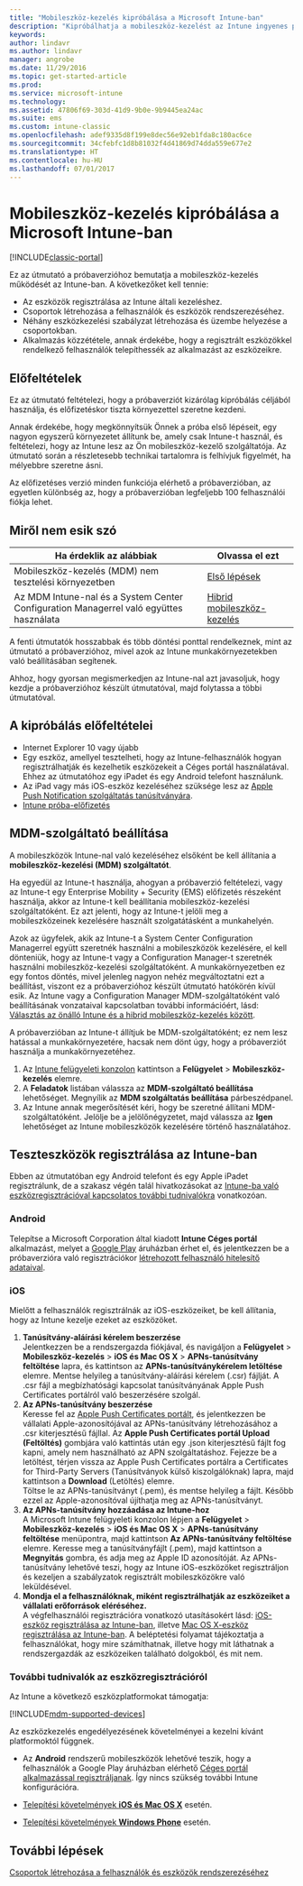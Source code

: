 ```yaml
---
title: "Mobileszköz-kezelés kipróbálása a Microsoft Intune-ban"
description: "Kipróbálhatja a mobileszköz-kezelést az Intune ingyenes próbaverziójában."
keywords: 
author: lindavr
ms.author: lindavr
manager: angrobe
ms.date: 11/29/2016
ms.topic: get-started-article
ms.prod: 
ms.service: microsoft-intune
ms.technology: 
ms.assetid: 47806f69-303d-41d9-9b0e-9b9445ea24ac
ms.suite: ems
ms.custom: intune-classic
ms.openlocfilehash: adef9335d8f199e8dec56e92eb1fda8c180ac6ce
ms.sourcegitcommit: 34cfebfc1d8b81032f4d41869d74dda559e677e2
ms.translationtype: HT
ms.contentlocale: hu-HU
ms.lasthandoff: 07/01/2017
---
```

# <a name="evaluate-mobile-device-management-in-microsoft-intune"></a>Mobileszköz-kezelés kipróbálása a Microsoft Intune-ban

[!INCLUDE[classic-portal](../includes/classic-portal.md)]

Ez az útmutató a próbaverzióhoz bemutatja a mobileszköz-kezelés működését az Intune-ban. A következőket kell tennie:
- Az eszközök regisztrálása az Intune általi kezeléshez.
- Csoportok létrehozása a felhasználók és eszközök rendszerezéséhez.
- Néhány eszközkezelési szabályzat létrehozása és üzembe helyezése a csoportokban.
- Alkalmazás közzététele, annak érdekébe, hogy a regisztrált eszközökkel rendelkező felhasználók telepíthessék az alkalmazást az eszközeikre.
<!--- - Monitor the device? View a report of compliant devices?--->
<!--- - Remove the device from management--->

## <a name="assumptions"></a>Előfeltételek
Ez az útmutató feltételezi, hogy a próbaverziót kizárólag kipróbálás céljából használja, és előfizetéskor tiszta környezettel szeretne kezdeni.

Annak érdekébe, hogy megkönnyítsük Önnek a próba első lépéseit, egy nagyon egyszerű környezetet állítunk be, amely csak Intune-t használ, és feltételezi, hogy az Intune lesz az Ön mobileszköz-kezelő szolgáltatója. Az útmutató során a részletesebb technikai tartalomra is felhívjuk figyelmét, ha mélyebbre szeretne ásni.

Az előfizetéses verzió minden funkciója elérhető a próbaverzióban, az egyetlen különbség az, hogy a próbaverzióban legfeljebb 100 felhasználói fiókja lehet.

## <a name="whats-not-covered"></a>Miről nem esik szó
|Ha érdeklik az alábbiak |Olvassa el ezt |
|------------------------|----------|
|Mobileszköz-kezelés (MDM) nem tesztelési környezetben | [Első lépések](/intune/setup-steps) |
|Az MDM Intune-nal és a System Center Configuration Managerrel való együttes használata | [Hibrid mobileszköz-kezelés](https://docs.microsoft.com/sccm/mdm/understand/hybrid-mobile-device-management) |

A fenti útmutatók hosszabbak és több döntési ponttal rendelkeznek, mint az útmutató a próbaverzióhoz, mivel azok az Intune munkakörnyezetekben való beállításában segítenek.

Ahhoz, hogy gyorsan megismerkedjen az Intune-nal azt javasoljuk, hogy kezdje a próbaverzióhoz készült útmutatóval, majd folytassa a többi útmutatóval.

## <a name="prerequisites-for-this-evaluation"></a>A kipróbálás előfeltételei
- Internet Explorer 10 vagy újabb
- Egy eszköz, amellyel tesztelheti, hogy az Intune-felhasználók hogyan regisztrálhatják és kezelhetik eszközekeit a Céges portál használatával. Ehhez az útmutatóhoz egy iPadet és egy Android telefont használunk.
- Az iPad vagy más iOS-eszköz kezeléséhez szüksége lesz az [Apple Push Notification szolgáltatás tanúsítványára](/intune-classic/deploy-use/set-up-ios-and-mac-management-with-microsoft-intune).
- [Intune próba-előfizetés](sign-up-for-30-day-trial-microsoft-intune.md)

## <a name="set-your-mdm-authority"></a>MDM-szolgáltató beállítása
A mobileszközök Intune-nal való kezeléséhez elsőként be kell állítania a **mobileszköz-kezelési (MDM) szolgáltatót**.

Ha egyedül az Intune-t használja, ahogyan a próbaverzió feltételezi, vagy az Intune-t egy Enterprise Mobility + Security (EMS) előfizetés részeként használja, akkor az Intune-t kell beállítania mobileszköz-kezelési szolgáltatóként. Ez azt jelenti, hogy az Intune-t jelöli meg a mobileszközeinek kezelésére használt szolgatátásként a munkahelyén.

Azok az ügyfelek, akik az Intune-t a System Center Configuration Managerrel együtt szeretnék használni a mobileszközök kezelésére, el kell dönteniük, hogy az Intune-t vagy a Configuration Manager-t szeretnék használni mobileszköz-kezelési szolgáltatóként. A munkakörnyezetben ez egy fontos döntés, mivel jelenleg nagyon nehéz megváltoztatni ezt a beállítást, viszont ez a próbaverzióhoz készült útmutató hatókörén kívül esik. Az Intune vagy a Configuration Manager MDM-szolgáltatóként való beállításának vonzataival kapcsolatban további információért, lásd: [Választás az önálló Intune és a hibrid mobileszköz-kezelés között](https://docs.microsoft.com/sccm/mdm/understand/choose-between-standalone-intune-and-hybrid-mobile-device-management).

A próbaverzióban az Intune-t állítjuk be MDM-szolgáltatóként; ez nem lesz hatással a munkakörnyezetére, hacsak nem dönt úgy, hogy a próbaverziót használja a munkakörnyezetéhez.

1. Az [Intune felügyeleti konzolon](https://manage.microsoft.com/) kattintson a **Felügyelet** &gt; **Mobileszköz-kezelés** elemre.
2. A **Feladatok** listában válassza az **MDM-szolgáltató beállítása** lehetőséget. Megnyílik az **MDM szolgáltatás beállítása** párbeszédpanel.
3. Az Intune annak megerősítését kéri, hogy be szeretné állítani MDM-szolgáltatóként. Jelölje be a jelölőnégyzetet, majd válassza az **Igen** lehetőséget az Intune mobileszközök kezelésére történő használatához.

## <a name="enroll-your-test-devices-into-intune"></a>Teszteszközök regisztrálása az Intune-ban

Ebben az útmutatóban egy Android telefont és egy Apple iPadet regisztrálunk, de a szakasz végén talál hivatkozásokat az [Intune-ba való eszközregisztrációval kapcsolatos további tudnivalókra](#Learn-more-about-device-enrollment) vonatkozóan.
### <a name="android"></a>Android
Telepítse a Microsoft Corporation által kiadott **Intune Céges portál** alkalmazást, melyet a [Google Play](http://go.microsoft.com/fwlink/p/?LinkId=386612) áruházban érhet el, és jelentkezzen be a próbaverzióra való regisztrációkor [létrehozott felhasználó hitelesítő adataival](sign-up-for-30-day-trial-microsoft-intune.md#add-users).

### <a name="ios"></a>iOS
Mielőtt a felhasználók regisztrálnák az iOS-eszközeiket, be kell állítania, hogy az Intune kezelje ezeket az eszközöket.

1. **Tanúsítvány-aláírási kérelem beszerzése**<br/>
Jelentkezzen be a rendszergazda fiókjával, és navigáljon a **Felügyelet** > **Mobileszköz-kezelés** > **iOS és Mac OS X** > **APNs-tanúsítvány feltöltése** lapra, és kattintson az **APNs-tanúsítványkérelem letöltése** elemre. Mentse helyileg a tanúsítvány-aláírási kérelem (.csr) fájlját. A .csr fájl a megbízhatósági kapcsolat tanúsítványának Apple Push Certificates portálról való beszerzésére szolgál.
2.  **Az APNs-tanúsítvány beszerzése**<BR/>
Keresse fel az [Apple Push Certificates portált](https://idmsa.apple.com/IDMSWebAuth/login?appIdKey=3fbfc9ad8dfedeb78be1d37f6458e72adc3160d1ad5b323a9e5c5eb2f8e7e3e2&rv=2), és jelentkezzen be vállalati Apple-azonosítójával az APNs-tanúsítvány létrehozásához a .csr kiterjesztésű fájllal. Az **Apple Push Certificates portál Upload (Feltöltés)** gombjára való kattintás után egy .json kiterjesztésű fájlt fog kapni, amely nem használható az APN szolgáltatáshoz. Fejezze be a letöltést, térjen vissza az Apple Push Certificates portálra a Certificates for Third-Party Servers (Tanúsítványok külső kiszolgálóknak) lapra, majd kattintson a **Download** (Letöltés) elemre.<br/>
Töltse le az APNs-tanúsítványt (.pem), és mentse helyileg a fájlt. Később ezzel az Apple-azonosítóval újíthatja meg az APNs-tanúsítványt.
3.  **Az APNs-tanúsítvány hozzáadása az Intune-hoz**<BR/>
A Microsoft Intune felügyeleti konzolon lépjen a **Felügyelet** > **Mobileszköz-kezelés** > **iOS és Mac OS X** > **APNs-tanúsítvány feltöltése** menüpontra, majd kattintson **Az APNs-tanúsítvány feltöltése** elemre. Keresse meg a tanúsítványfájlt (.pem), majd kattintson a **Megnyitás** gombra, és adja meg az Apple ID azonosítóját. Az APNs-tanúsítvány lehetővé teszi, hogy az Intune iOS-eszközöket regisztráljon és kezeljen a szabályzatok regisztrált mobileszközökre való leküldésével.
4.  **Mondja el a felhasználóknak, miként regisztrálhatják az eszközeiket a vállalati erőforrások eléréséhez.**<br/>
A végfelhasználói regisztrációra vonatkozó utasításokért lásd: [iOS-eszköz regisztrálása az Intune-ban](https://docs.microsoft.com/intune-user-help/enroll-your-device-in-intune-ios), illetve [Mac OS X-eszköz regisztrálása az Intune-ban](https://docs.microsoft.com/intune-user-help/enroll-your-device-in-intune-macos). A beléptetési folyamat tájékoztatja a felhasználókat, hogy mire számíthatnak, illetve hogy mit láthatnak a rendszergazdák az eszközeiken található dolgokból, és mit nem.


### <a name="learn-more-about-device-enrollment"></a>További tudnivalók az eszközregisztrációról

Az Intune a következő eszközplatformokat támogatja:

[!INCLUDE[mdm-supported-devices](../includes/mdm-supported-devices.md)]

Az eszközkezelés engedélyezésének követelményei a kezelni kívánt platformoktól függnek.
- Az **Android** rendszerű mobileszközök lehetővé teszik, hogy a felhasználók a Google Play áruházban elérhető [Céges portál alkalmazással regisztráljanak](/intune-classic/deploy-use/set-up-android-management-with-microsoft-intune). Így nincs szükség további Intune konfigurációra.
- [Telepítési követelmények **iOS és Mac OS X**](/intune-classic/deploy-use/set-up-ios-and-mac-management-with-microsoft-intune) esetén.

- [Telepítési követelmények **Windows Phone**](/intune-classic/deploy-use/set-up-windows-phone-8.0-management-with-microsoft-intune) esetén.






## <a name="next-steps"></a>További lépések
[Csoportok létrehozása a felhasználók és eszközök rendszerezéséhez](get-started-with-a-30-day-trial-of-microsoft-intune-step-3.md)
